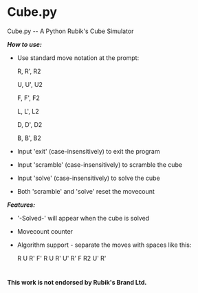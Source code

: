 # Cube.py
Cube.py   --   A Python Rubik's Cube Simulator

***How to use:***

* Use standard move notation at the prompt:

  R, R', R2
  
  U, U', U2
  
  F, F', F2
  
  L, L', L2
  
  D, D', D2
  
  B, B', B2

* Input 'exit' (case-insensitively) to exit the program

* Input 'scramble' (case-insensitively) to scramble the cube

* Input 'solve' (case-insensitively) to solve the cube

* Both 'scramble' and 'solve' reset the movecount

***Features:***

* '-Solved-' will appear when the cube is solved

* Movecount counter

* Algorithm support - separate the moves with spaces like this:

  R U R' F' R U R' U' R' F R2 U' R'

#

**This work is not endorsed by Rubik's Brand Ltd.**
